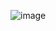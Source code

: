![image](https://github.com/AdityaLad2004/ToDoList-React-Next/assets/118820582/213eb394-08a7-48fe-bfb4-5c70017355a5)

